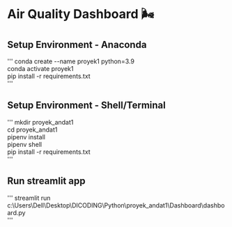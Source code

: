 # Air Quality Dashboard 🌬️

## Setup Environment - Anaconda  
'''
conda create --name proyek1 python=3.9  
conda activate proyek1  
pip install -r requirements.txt  
'''

## Setup Environment - Shell/Terminal  
'''
mkdir proyek_andat1  
cd proyek_andat1  
pipenv install  
pipenv shell  
pip install -r requirements.txt  
'''

## Run streamlit app  
'''
streamlit run c:\Users\Dell\Desktop\DICODING\Python\proyek_andat1\Dashboard\dashboard.py  
'''
